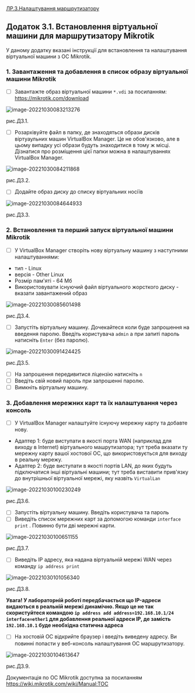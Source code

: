 [ЛР.3.Налаштування маршрутизатору](3.md)

## Додаток 3.1. Встановлення віртуальної машини для маршрутизатору Mikrotik

У даному додатку вказані інструкції для встановлення та налаштування віртуальної машини з ОС Mikrotik. 

### 1. Завантаження та добавлення в список образу віртуальної машини Mikrotik

- [ ] Завантажте образ віртуальної машини `*.vdi` за посиланням: <https://mikrotik.com/download>

![image-20221030083213276](media3/image-20221030083213276.png)

рис.Д3.1.

- [ ] Розархівуйте файл в папку, де знаходяться образи дисків віртуаульних машин VirtualBox Manager. Це не обов'язково, але в цьому випадку усі образи будуть знаходитися в тому ж місці. Дізнатися про розміщення цієї папки можна в налаштуваннях VirtualBox Manager.    

![image-20221030084211868](media3/image-20221030084211868.png)

рис.Д3.2.

- [ ] Додайте образ диску до списку віртуальних носіїв 

![image-20221030084644933](media3/image-20221030084644933.png)

рис.Д3.3.

### 2. Встановлення та перший запуск віртуальної машини Mikrotik

- [ ] У VirtualBox Manager створіть нову віртуальну машину з наступними налаштуваннями:
- тип - Linux
- версія - Other Linux
- Розмір пам'яті - 64 Мб
- Використовувати існуючий файл віртуального жорсткого диску - вказати завантажений образ

![image-20221030085601498](media3/image-20221030085601498.png)

рис.Д3.4.

- [ ] Запустіть віртуальну машину. Дочекайтеся коли буде запрошення на введення паролю. Введіть користувача `admin` а при запиті пароль натисніть `Enter` (без паролю).

![image-20221030091424425](media3/image-20221030091424425.png)

рис.Д3.5.

- [ ] На запрошення передивитися ліцензію натисніть `n`
- [ ] Введіть свій новий пароль при запрошенні паролю.  
- [ ] Вимкніть віртуальну машину.

### 3. Добавлення мережних карт та їх налаштування через консоль

- [ ] У VirtualBox Manager налаштуйте існуючу мережну карту та добавте нову.
- Адаптер 1: буде виступати в якості порта WAN (наприклад для виходу в Internet) віртуального машрутизатора; тут треба вказати ту мережну карту вашої хостової ОС, що використовується для виходу в реальну мережу.   
- Адаптер 2: буде виступати в якості портів LAN, до яких будуть підключатися інші віртуальні машини; тут треба виставити прив'язку до внутрішньої віртуальної мережі, яку назвіть `VirtualLan`  

![image-20221030100230249](media3/image-20221030100230249.png)

рис.Д3.6.

- [ ] Запустіть віртуальну машину. Введіть користувача та пароль
- [ ]  Виведіть список мережних карт за допомогою команди `interface print` . Повинно бути дві мережні карти.

![image-20221030100651155](media3/image-20221030100651155.png)

рис.Д3.7.

- [ ] Виведіть IP адресу, яка надана віртуальній мережі WAN через команду `ip address print`

![image-20221030101056340](media3/image-20221030101056340.png)

рис.Д3.8.

**Увага! У лабораторній роботі передбачається що IP-адреси видаються в реальній мережі динамічно. Якщо це не так скористуйтеся командою `ip address add address=192.168.10.1/24 interface=ether1`  для добавлення реальної адреси IP, де замість `192.168.10.1` буде необхідна статична адреса** 

- [ ] На хостовій ОС відкрийте браузер і введіть виведену адресу. Ви повинні попасти у веб-консоль налаштування ОС маршрутизатору.

![image-20221030104613647](media3/image-20221030104613647.png)

рис.Д3.9.

Документація по ОС Mikrotik доступна за посиланням <https://wiki.mikrotik.com/wiki/Manual:TOC> 

